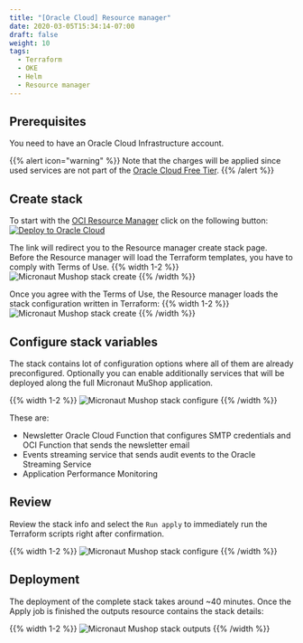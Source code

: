 ```yaml
---
title: "[Oracle Cloud] Resource manager"
date: 2020-03-05T15:34:14-07:00
draft: false
weight: 10
tags:
  - Terraform
  - OKE
  - Helm
  - Resource manager
---
```


## Prerequisites

You need to have an Oracle Cloud Infrastructure account.

{{% alert icon="warning" %}}
Note that the charges will be applied since used services are not part of the [Oracle Cloud Free Tier](https://www.oracle.com/cloud/free/).
{{% /alert %}}

## Create stack
To start with the [OCI Resource Manager](https://docs.oracle.com/en-us/iaas/Content/ResourceManager/Concepts/resourcemanager.htm) click on the following button:
</br>
[![Deploy to Oracle Cloud](https://oci-resourcemanager-plugin.plugins.oci.oraclecloud.com/latest/deploy-to-oracle-cloud.svg)](https://cloud.oracle.com/resourcemanager/stacks/create?zipUrl=https://github.com/oracle-quickstart/oci-micronaut/releases/latest/download/mushop-stack-latest.zip)

The link will redirect you to the Resource manager create stack page. Before the Resource manager will load the Terraform templates, you have to comply with Terms of Use.
{{% width 1-2 %}}
![Micronaut Mushop stack create](../images/oci/oci-stack-welcome.png)
{{% /width %}}


Once you agree with the Terms of Use, the Resource manager loads the stack configuration written in Terraform:
{{% width 1-2 %}}
![Micronaut Mushop stack create](../images/oci/oci-stack-welcome-reviewed.png)
{{% /width %}}

## Configure stack variables

The stack contains lot of configuration options where all of them are already preconfigured. Optionally you can enable additionally services that will be deployed along the full Micronaut MuShop application.

{{% width 1-2 %}}
![Micronaut Mushop stack configure](../images/oci/oci-stack-configure.png)
{{% /width %}}

These are:
- Newsletter Oracle Cloud Function that configures SMTP credentials and OCI Function that sends the newsletter email
- Events streaming service that sends audit events to the Oracle Streaming Service
- Application Performance Monitoring

## Review

Review the stack info and select the `Run apply` to immediately run the Terraform scripts right after confirmation.  

{{% width 1-2 %}}
![Micronaut Mushop stack configure](../images/oci/oci-stack-review.png)
{{% /width %}}

## Deployment

The deployment of the complete stack takes around ~40 minutes. Once the Apply job is finished the outputs resource contains the stack details:

{{% width 1-2 %}}
![Micronaut Mushop stack outputs](../images/oci/oci-stack-outputs.png)
{{% /width %}}


